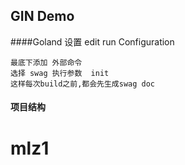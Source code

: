 GIN Demo
------------
####Goland 设置
edit run Configuration

    最底下添加 外部命令
    选择 swag 执行参数  init
    这样每次build之前,都会先生成swag doc

#### 项目结构
# mlz1
